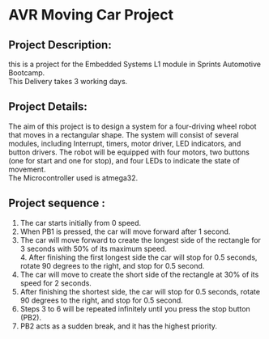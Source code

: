 # AVR Moving Car Project
## Project Description:
this is a project for the Embedded Systems L1 module in Sprints Automotive Bootcamp.<br />
This Delivery takes 3 working days.<br />
## Project Details:
The aim of this project is to design a system for a four-driving wheel robot that moves in a rectangular shape. The system will consist of several modules, including Interrupt, timers, motor driver, LED indicators, and button drivers. The robot will be equipped with four motors, two buttons (one for start and one for stop), and four LEDs to indicate the state of movement.<br />
The Microcontroller used is atmega32.
## Project sequence :
1. The car starts initially from 0 speed.
2. When PB1 is pressed, the car will move forward after 1 second.
3. The car will move forward to create the longest side of the rectangle for 3 seconds with 50% of its maximum speed.<br />4. After finishing the first longest side the car will stop for 0.5 seconds, rotate 90 degrees to the right, and stop for 0.5 second.<br />
5. The car will move to create the short side of the rectangle at 30% of its speed for 2 seconds.<br />
6. After finishing the shortest side, the car will stop for 0.5 seconds, rotate 90 degrees to the right, and stop for 0.5 second.<br />
7. Steps 3 to 6 will be repeated infinitely until you press the stop button (PB2).<br />
8. PB2 acts as a sudden break, and it has the highest priority.<br />


